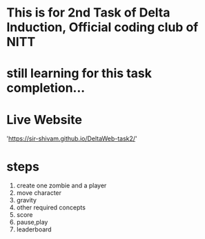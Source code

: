 # This is for 2nd Task of Delta Induction, Official coding club of NITT 
# still learning for this task completion... 


# Live Website
'https://sir-shivam.github.io/DeltaWeb-task2/'

# steps 
1. create one zombie and a player
2. move character
3. gravity
4. other required concepts 
5. score
6. pause,play
7. leaderboard